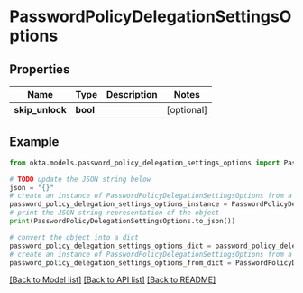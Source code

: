 # PasswordPolicyDelegationSettingsOptions


## Properties

Name | Type | Description | Notes
------------ | ------------- | ------------- | -------------
**skip_unlock** | **bool** |  | [optional] 

## Example

```python
from okta.models.password_policy_delegation_settings_options import PasswordPolicyDelegationSettingsOptions

# TODO update the JSON string below
json = "{}"
# create an instance of PasswordPolicyDelegationSettingsOptions from a JSON string
password_policy_delegation_settings_options_instance = PasswordPolicyDelegationSettingsOptions.from_json(json)
# print the JSON string representation of the object
print(PasswordPolicyDelegationSettingsOptions.to_json())

# convert the object into a dict
password_policy_delegation_settings_options_dict = password_policy_delegation_settings_options_instance.to_dict()
# create an instance of PasswordPolicyDelegationSettingsOptions from a dict
password_policy_delegation_settings_options_from_dict = PasswordPolicyDelegationSettingsOptions.from_dict(password_policy_delegation_settings_options_dict)
```
[[Back to Model list]](../README.md#documentation-for-models) [[Back to API list]](../README.md#documentation-for-api-endpoints) [[Back to README]](../README.md)


